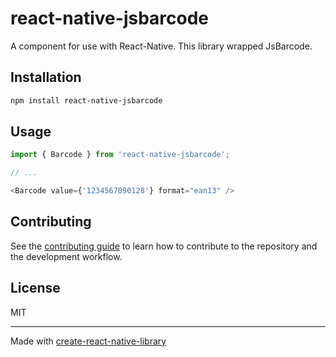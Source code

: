 # react-native-jsbarcode

A <Barcode/> component for use with React-Native. This library wrapped JsBarcode.

## Installation

```sh
npm install react-native-jsbarcode
```

## Usage

```js
import { Barcode } from 'react-native-jsbarcode';

// ...

<Barcode value={'1234567890128'} format="ean13" />
```

## Contributing

See the [contributing guide](CONTRIBUTING.md) to learn how to contribute to the repository and the development workflow.

## License

MIT

---

Made with [create-react-native-library](https://github.com/callstack/react-native-builder-bob)
